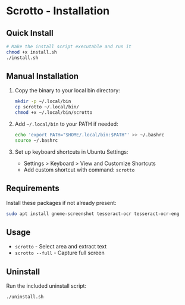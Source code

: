 # Scrotto - Installation

## Quick Install

```bash
# Make the install script executable and run it
chmod +x install.sh
./install.sh
```

## Manual Installation

1. Copy the binary to your local bin directory:
   ```bash
   mkdir -p ~/.local/bin
   cp scrotto ~/.local/bin/
   chmod +x ~/.local/bin/scrotto
   ```

2. Add `~/.local/bin` to your PATH if needed:
   ```bash
   echo 'export PATH="$HOME/.local/bin:$PATH"' >> ~/.bashrc
   source ~/.bashrc
   ```

3. Set up keyboard shortcuts in Ubuntu Settings:
   - Settings > Keyboard > View and Customize Shortcuts
   - Add custom shortcut with command: `scrotto`

## Requirements

Install these packages if not already present:
```bash
sudo apt install gnome-screenshot tesseract-ocr tesseract-ocr-eng
```

## Usage

- `scrotto` - Select area and extract text
- `scrotto --full` - Capture full screen

## Uninstall

Run the included uninstall script:
```bash
./uninstall.sh
```
